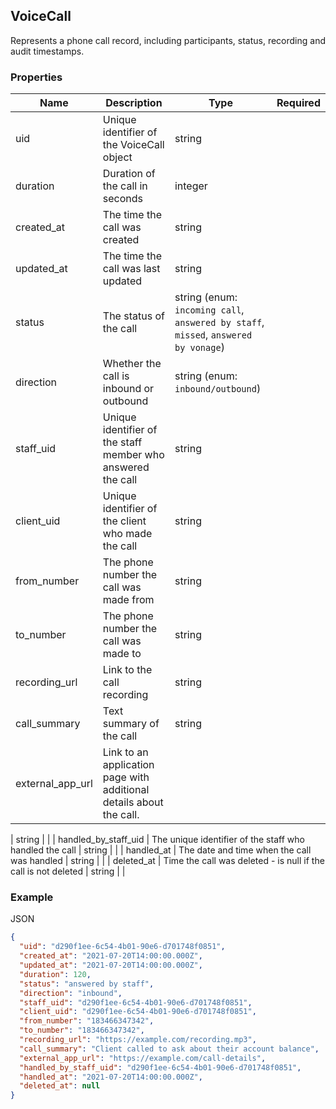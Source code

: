 ## VoiceCall

Represents a phone call record, including participants, status, recording and audit timestamps.

### Properties

| Name | Description | Type | Required |
| --- | --- | --- | --- |
| uid | Unique identifier of the VoiceCall object | string |  |
| duration | Duration of the call in seconds | integer |  |
| created_at | The time the call was created | string |  |
| updated_at | The time the call was last updated | string |  |
| status | The status of the call | string (enum: `incoming call`, `answered by staff`, `missed`, `answered by vonage`) |  |
| direction | Whether the call is inbound or outbound | string (enum: `inbound/outbound`) |  |
| staff_uid | Unique identifier of the staff member who answered the call | string |  |
| client_uid | Unique identifier of the client who made the call | string |  |
| from_number | The phone number the call was made from | string |  |
| to_number | The phone number the call was made to | string |  |
| recording_url | Link to the call recording | string |  |
| call_summary | Text summary of the call | string |  |
| external_app_url | Link to an application page with additional details about the call.

 | string |  |
| handled_by_staff_uid | The unique identifier of the staff who handled the call | string |  |
| handled_at | The date and time when the call was handled | string |  |
| deleted_at | Time the call was deleted - is null if the call is not deleted | string |  |

### Example

JSON

```json
{
  "uid": "d290f1ee-6c54-4b01-90e6-d701748f0851",
  "created_at": "2021-07-20T14:00:00.000Z",
  "updated_at": "2021-07-20T14:00:00.000Z",
  "duration": 120,
  "status": "answered by staff",
  "direction": "inbound",
  "staff_uid": "d290f1ee-6c54-4b01-90e6-d701748f0851",
  "client_uid": "d290f1ee-6c54-4b01-90e6-d701748f0851",
  "from_number": "183466347342",
  "to_number": "183466347342",
  "recording_url": "https://example.com/recording.mp3",
  "call_summary": "Client called to ask about their account balance",
  "external_app_url": "https://example.com/call-details",
  "handled_by_staff_uid": "d290f1ee-6c54-4b01-90e6-d701748f0851",
  "handled_at": "2021-07-20T14:00:00.000Z",
  "deleted_at": null
}
```